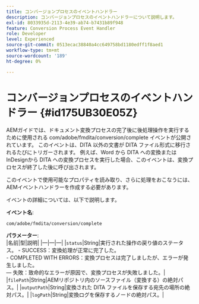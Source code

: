 ```yaml
---
title: コンバージョンプロセスのイベントハンドラー
description: コンバージョンプロセスのイベントハンドラーについて説明します。
exl-id: 8033935d-2113-4e39-ab74-b7431b89f948
feature: Conversion Process Event Handler
role: Developer
level: Experienced
source-git-commit: 0513ecac38840a4cc649758bd1180edff1f8aed1
workflow-type: tm+mt
source-wordcount: '189'
ht-degree: 0%

---
```


# コンバージョンプロセスのイベントハンドラー {#id175UB30E05Z}

AEMガイドでは、ドキュメント変換プロセスの完了後に後処理操作を実行するために使用される com/adobe/fmdita/conversion/complete イベントが公開されています。 このイベントは、DITA 以外の文書が DITA ファイル形式に移行されるたびにトリガーされます。 例えば、Word から DITA への変換またはInDesignから DITA への変換プロセスを実行した場合、このイベントは、変換プロセスが終了した後に呼び出されます。

このイベントで使用可能なプロパティを読み取り、さらに処理をおこなうには、AEMイベントハンドラーを作成する必要があります。

イベントの詳細については、以下で説明します。

**イベント名**:

```HTTP
com/adobe/fmdita/conversion/complete 
```

**パラメーター**:\
|名前|型|説明| |—|—|—| |`status`|String|実行された操作の戻り値のステータス。 - SUCCESS：変換処理が正常に完了した。 <br> - COMPLETED WITH ERRORS：変換プロセスは完了しましたが、エラーが発生しました。 <br> — 失敗：致命的なエラーが原因で、変換プロセスが失敗しました。| |`filePath`|String|AEMリポジトリ内のソースファイル（変換する）の絶対パス。| |`outputPath`|String|変換された DITA ファイルを保存する宛先の場所の絶対パス。| |`logPath`|String|変換ログを保存するノードの絶対パス。|

